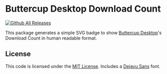 # Buttercup Desktop Download Count

[![Github All Releases](https://buttercup-download-count.now.sh/)](https://github.com/buttercup/buttercup-desktop/releases)

This package generates a simple SVG badge to show [Buttercup Desktop](https://github.com/buttercup/buttercup-desktop)'s Download Count in human readable format.

## License

This code is licensed under the [MIT License](LICENSE). Includes a [Dejavu Sans](https://dejavu-fonts.github.io/) font.
